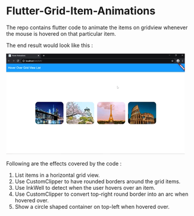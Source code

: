 # Flutter-Grid-Item-Animations

The repo contains flutter code to animate the items on gridview whenever the mouse is hovered on that particular item. 

The end result would look like this :

![Demo](Hover_Animations/demo.gif)

Following are the effects covered by the code :

1. List items in a horizontal grid view.
2. Use CustomClipper to have rounded borders around the grid items.
3. Use InkWell to detect when the user hovers over an item.
4. Use CustomClipper to convert top-right round border into an arc when hovered over.
5. Show a circle shaped container on top-left when hovered over.
